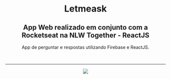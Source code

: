 <div style="text-align: center;">
   <h1>Letmeask</h1>
   <h2>App Web realizado em conjunto com a Rocketseat na NLW Together - ReactJS</h2>
   <p>App de perguntar e respostas utilizando Firebase e ReactJS.</p>
   <br><hr>
   <a href="https://www.linkedin.com/in/maur%C3%ADcio-jr-f-963639141/" target="_blank"><img src="https://image.flaticon.com/icons/png/512/174/174857.png"></a>
</div>